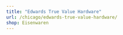 ```yaml
---
title: "Edwards True Value Hardware"
url: /chicago/edwards-true-value-hardware/
shop: Eisenwaren
---
```

